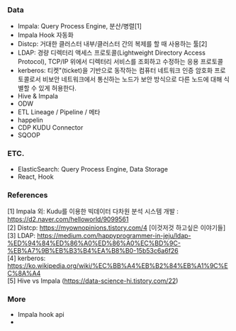 ### Data
- Impala: Query Process Engine, 분산/병렬[1]
- Impala Hook 자동화
- Distcp: 거대한 클러스터 내부/클러스터 간의 복제를 할 때 사용하는 툴[2]
- LDAP: 경량 디렉터리 액세스 프로토콜(Lightweight Directory Access Protocol), TCP/IP 위에서 디렉터리 서비스를 조회하고 수정하는 응용 프로토콜  
- kerberos: 티켓"(ticket)을 기반으로 동작하는 컴퓨터 네트워크 인증 암호화 프로토콜로서 비보안 네트워크에서 통신하는 노드가 보안 방식으로 다른 노드에 대해 식별할 수 있게 허용한다.
- Hive & Impala
- ODW
- ETL Lineage / Pipeline / 메타
- happelin
- CDP KUDU Connector
- SQOOP

### ETC.
- ElasticSearch: Query Process Engine, Data Storage
- React, Hook

### References
[1] Impala 외: Kudu를 이용한 빅데이터 다차원 분석 시스템 개발 : https://d2.naver.com/helloworld/9099561  
[2] Distcp: https://myownopinions.tistory.com/4 [이것저것 하고싶은 이야기들]  
[3] LDAP: https://medium.com/happyprogrammer-in-jeju/ldap-%ED%94%84%ED%86%A0%ED%86%A0%EC%BD%9C-%EB%A7%9B%EB%B3%B4%EA%B8%B0-15b53c6a6f26  
[4] kerberos: https://ko.wikipedia.org/wiki/%EC%BB%A4%EB%B2%84%EB%A1%9C%EC%8A%A4  
[5] Hive vs Impala (https://data-science-hi.tistory.com/22)
### More
- Impala hook api
- 
